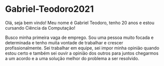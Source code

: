 # Gabriel-Teodoro2021
Olá, seja bem vindo! Meu nome é Gabriel Teodoro, tenho 20 anos e estou cursando Ciência da Computação!

Busco minha primeira vaga de emprego. Sou uma pessoa muito focada e determinada e tenho muita vontade de trabalhar e crescer profissionalmente. Sei trabalhar em equipe, sei impor minha opinião quando estou certo e também sei ouvir a opinião dos outros para juntos chegarmos a um acordo e a uma solução melhor do problema a ser resolvido.
